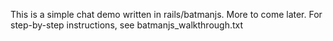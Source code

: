 This is a simple chat demo written in rails/batmanjs. More to come later.
For step-by-step instructions, see batmanjs_walkthrough.txt
